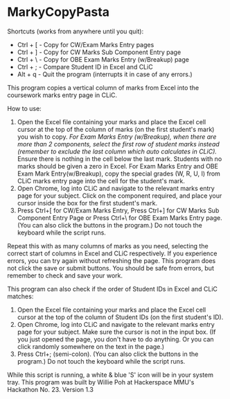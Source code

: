 # MarkyCopyPasta
Shortcuts (works from anywhere until you quit):
* Ctrl + [ - Copy for CW/Exam Marks Entry pages
* Ctrl + ] - Copy for CW Marks Sub Component Entry page
* Ctrl + \ - Copy for OBE Exam Marks Entry (w/Breakup) page
* Ctrl + ; - Compare Student ID in Excel and CLiC
* Alt + q - Quit the program (interrupts it in case of any errors.)

This program copies a vertical column of marks from Excel into the coursework marks entry page in CLiC.

How to use:
1. Open the Excel file containing your marks and place the Excel cell cursor at the top of the column of marks (on the first student's mark) you wish to copy. *For Exam Marks Entry (w/Breakup), when there are more than 2 components, select the first row of student marks instead (remember to exclude the last column which auto calculates in CLiC).* Ensure there is nothing in the cell below the last mark. Students with no marks should be given a zero in Excel. For Exam Marks Entry and OBE Exam Mark Entry(w/Breakup), copy the special grades (W, R, U, I) from CLiC marks entry page into the cell for the student's mark.
2. Open Chrome, log into CLiC and navigate to the relevant marks entry page for your subject. Click on the component required, and place your cursor inside the box for the first student's mark.
3. Press Ctrl+[ for CW/Exam Marks Entry, Press Ctrl+] for CW Marks Sub Component Entry Page or Press Ctrl+\ for OBE Exam Marks Entry page. (You can also click the buttons in the program.) Do not touch the keyboard while the script runs.

Repeat this with as many columns of marks as you need, selecting the correct start of columns in Excel and CLiC respectively. If you experience errors, you can try again without refreshing the page. This program does not click the save or submit buttons. You should be safe from errors, but remember to check and save your work.

This program can also check if the order of Student IDs in Excel and CLiC matches:
1. Open the Excel file containing your marks and place the Excel cell cursor at the top of the column of Student IDs (on the first student's ID).
2. Open Chrome, log into CLiC and navigate to the relevant marks entry page for your subject. Make sure the cursor is not in the input box. (If you just opened the page, you don't have to do anything. Or you can click randomly somewhere on the text in the page.)
3. Press Ctrl+; (semi-colon). (You can also click the buttons in the program.) Do not touch the keyboard while the script runs.

While this script is running, a white & blue 'S' icon will be in your system tray. This program was built by Willie Poh at Hackerspace MMU's Hackathon No. 23. Version 1.3
